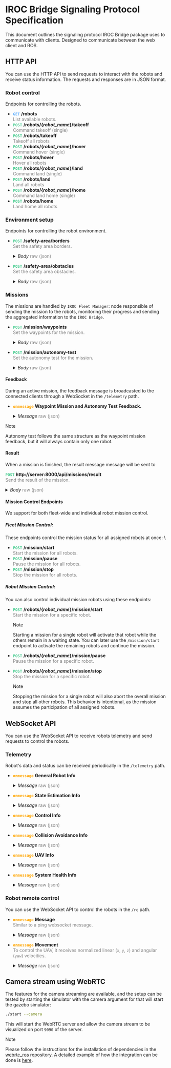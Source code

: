# IROC Bridge Signaling Protocol Specification

This document outlines the signaling protocol IROC Bridge package uses to communicate with clients.
Designed to communicate between the web client and ROS.

## HTTP API

You can use the HTTP API to send requests to interact with the robots and receive status information.
The requests and responses are in JSON format.

### Robot control

Endpoints for controlling the robots.

- <b style="color: #61affe">`GET`</b>
  **/robots**  
  <span style="color: gray">
  List available robots.
  </span>
- <b style="color: #48cc90">`POST`</b>
  **/robots/{_robot_name_}/takeoff**  
  <span style="color: gray">
  Command takeoff (single)
  </span>
- <b style="color: #49CC90">`POST`</b>
  **/robots/takeoff**  
  <span style="color: gray">
  Takeoff all robots
  </span>
- <b style="color: #49cc90">`POST`</b>
  **/robots/{_robot_name_}/hover**  
  <span style="color: gray">
  Command hover (single)
  </span>
- <b style="color: #49cc90">`POST`</b>
  **/robots/hover**  
  <span style="color: gray">
  Hover all robots
  </span>
- <b style="color: #49cc90">`POST`</b>
  **/robots/{_robot_name_}/land**  
  <span style="color: gray">
  Command land (single)
  </span>
- <b style="color: #49cc90">`POST`</b>
  **/robots/land**  
  <span style="color: gray">
  Land all robots
  </span>
- <b style="color: #49cc90">`POST`</b>
  **/robots/{_robot_name_}/home**  
  <span style="color: gray">
  Command land home (single)
  </span>
- <b style="color: #49cc90">`POST`</b>
  **/robots/home**  
  <span style="color: gray">
  Land home all robots
  </span>

### Environment setup

Endpoints for controlling the robot environment.

- <b style="color: #49cc90">`POST`</b>
  **/safety-area/borders**  
  <span style="color: gray">
  Set the safety area borders.
  </span>
  <details>
  <summary><i>Body</i> <span style="color: gray">raw (json)</span></summary>

  ````json
  {
    "points": [
      {
        "x": 47.39776,
        "y": 8.545254
      },
      {
        "x": 47.397719,
        "y": 8.545436
      },
      {
        "x": 47.397601,
        "y": 8.545367
      },
      {
        "x": 47.397657,
        "y": 8.545191
      }
    ],
    "height_id": 1,
    "max_z": 347,
    "min_z": 343
  }
  ````

  </details>

- <b style="color: #49cc90">`POST`</b>
  **/safety-area/obstacles**  
  <span style="color: gray">
  Set the safety area obstacles.
  </span>
  <details>
    <summary>
    <i>Body</i> <span style="color: gray">raw (json)</span>
    </summary>

  ````json
  {
    "points": [
      {
        "x": 47.39776,
        "y": 8.545254
      },
      {
        "x": 47.397719,
        "y": 8.545436
      },
      {
        "x": 47.397601,
        "y": 8.545367
      },
      {
        "x": 47.397657,
        "y": 8.545191
      }
    ],
    "height_id": 1,
    "max_z": 347,
    "min_z": 343
  }
  ````

  </details>

### Missions

The missions are handled by `IROC Fleet Manager`: node responsible of sending the mission to the robots, monitoring their progress and sending the aggregated information to the `IROC Bridge`.

- <b style="color: #49cc90">`POST`</b>
  **/mission/waypoints**  
  <span style="color: gray">
  Set the waypoints for the mission.
  </span>
  <details>
  <summary>
  <i>Body</i> <span style="color: gray">raw (json)</span>
  </summary>

  ````json
  {
    "robot_name": "uav1",
    "frame_id": 0,
    "height_id": 0,
    "points": [
      {
        "x": 10,
        "y": 10,
        "z": 2,
        "heading": 1
      },
      {
        "x": -10,
        "y": 10,
        "z": 2,
        "heading": 3
      }
    ],
    "terminal_action": 1
  }
  ````

  </details>

- <b style="color: #49cc90">`POST`</b>
  **/mission/autonomy-test**  
  <span style="color: gray">
  Set the autonomy test for the mission.
  </span>
  <details>
  <summary>
  <i>Body</i> <span style="color: gray">raw (json)</span>
  </summary>

  ````json
  {
    "robot_name": "uav1",
    "frame_id": 0,
    "height_id": 0,
    "points": [
      {
        "x": 10,
        "y": 10,
        "z": 2,
        "heading": 1
      },
      {
        "x": -10,
        "y": 10,
        "z": 2,
        "heading": 3
      }
    ],
    "terminal_action": 1
  }
  ````

  </details>

#### Feedback

During an active mission, the feedback message is broadcasted to the connected clients through a WebSocket in the `/telemetry` path.

- <b style="color: orange">`onmessage`</b>
  **Waypoint Mission and Autonomy Test Feedback.**
  <details>
  <summary>
  <i>Message</i> <span style="color: gray">raw (json)</span>
  </summary>

  ````json
  {
    "type": "WaypointMissionFeedback",
    "progress": 0.75,
    "mission_state": "IN_PROGRESS",
    "message": "EXECUTING",
    "robots": [
      {
        "robot_name": "uav1",
        "message": "EXECUTING",
        "mission_progress": 0.6,
        "current_goal": 2,
        "distance_to_goal": 15.3,
        "goal_estimated_arrival_time": 30,
        "goal_progress": 0.8,
        "distance_to_finish": 50.2,
        "finish_estimated_arrival_time": 50
      },
      {
        "robot_name": "uav2",
        "message": "EXECUTING",
        "mission_progress": 0.45,
        "current_goal": 1,
        "distance_to_goal": 5.7,
        "goal_estimated_arrival_time": 30,
        "goal_progress": 0.95,
        "distance_to_finish": 75.8,
        "finish_estimated_arrival_time": 50
      }
    ]
  }
  ````

  </details>

> [!NOTE]
> Autonomy test follows the same structure as the waypoint mission feedback, but it will always contain only one robot.

#### Result

When a mission is finished, the result message message will be sent to

<b style="color: #49cc90">`POST`</b>
**http://server:8000/api/missions/result**  
<span style="color: gray">
Send the result of the mission.
</span>

<details>
  <summary>
  <i>Body</i> <span style="color: gray">raw (json)</span>
  </summary>

````json
{
  "success": true,
  "message": "All robots finished succesfully",
  "robot_results": [
    {
      "robot_name": "uav1",
      "success": true,
      "message": "Robot finished successfully"
    },
    {
      "robot_name": "uav2",
      "success": true,
      "message": "Robot finished successfully"
    }
  ]
}
````

</details>

#### Mission Control Endpoints

We support for both fleet-wide and individual robot mission control.

##### Fleet Mission Control:

These endpoints control the mission status for all assigned robots at once: \

- <b style="color: #49cc90">`POST`</b>
  **/mission/start**  
  <span style="color: gray">
  Start the mission for all robots.
  </span>
- <b style="color: #49cc90">`POST`</b>
  **/mission/pause**  
  <span style="color: gray">
  Pause the mission for all robots.
  </span>
- <b style="color: #49cc90">`POST`</b>
  **/mission/stop**  
  <span style="color: gray">
  Stop the mission for all robots.
  </span>

##### Robot Mission Control:

You can also control individual mission robots using these endpoints:

- <b style="color: #49cc90">`POST`</b>
  **/robots/{_robot_name_}/mission/start**  
   <span style="color: gray">
  Start the mission for a specific robot.
  </span>

  > [!NOTE]
  > Starting a mission for a single robot will activate that robot while the others remain in a waiting state. You can later use the `/mission/start` endpoint to activate the remaining robots and continue the mission.

- <b style="color: #49cc90">`POST`</b>
  **/robots/{_robot_name_}/mission/pause**  
  <span style="color: gray">
  Pause the mission for a specific robot.
  </span>
- <b style="color: #49cc90">`POST`</b>
  **/robots/{_robot_name_}/mission/stop**  
   <span style="color: gray">
  Stop the mission for a specific robot.
  </span>
  > [!NOTE]
  > Stopping the mission for a single robot will also abort the overall mission and stop all other robots. This behavior is intentional, as the mission assumes the participation of all assigned robots.

## WebSocket API

You can use the WebSocket API to receive robots telemetry and send requests to control the robots.

### Telemetry

Robot's data and status can be received periodically in the `/telemetry` path.

- <b style="color: orange">`onmessage`</b>
  **General Robot Info**
  <details>
    <summary>
    <i>Message</i> <span style="color: gray">raw (json)</span>
    </summary>

  ````json
  {
    "errors": [],
    "type": "GeneralRobotInfo",
    "ready_to_start": 1,
    "problems_preventing_start": [],
    "battery_state": {
      "wh_drained": -1,
      "percentage": -1,
      "voltage": -1
    },
    "robot_type": 0,
    "robot_name": "uav2"
  }
  ````

  </details>

- <b style="color: orange">`onmessage`</b>
  **State Estimation Info**
  <details>
    <summary>
    <i>Message</i> <span style="color: gray">raw (json)</span>
    </summary>
    
    ````json
    {
      "type": "StateEstimationInfo",
      "switchable_estimators": [
        "gps_baro",
        "gps_garmin"
      ],
      "velocity": {
        "angular": {
          "z": 0,
          "y": 0,
          "x": 0
        },
        "linear": {
          "z": 4.6765261112091244e-21,
          "y": 0,
          "x": 0
        }
      },
      "global_pose": {
        "heading": 1.02729905983773,
        "altitude": 340,
        "longitude": 8.545800727209587,
        "latitude": 47.39776586900617
      },
      "local_pose": {
        "z": 0.059999996605801006,
        "heading": 1.02729905983773,
        "y": 2.4504742256806935,
        "x": 15.614331170562465
      },
      "current_estimator": "gps_baro",
      "above_ground_level_height": 0.059999996605801,
      "running_estimators": [
        "gps_baro",
        "gps_garmin"
      ],
      "acceleration": {
        "angular": {
          "z": 0,
          "y": 0,
          "x": 0
        },
        "linear": {
          "z": 1.0095692646347513e-18,
          "y": 0,
          "x": 0
        }
      },
      "estimation_frame": "uav2/gps_garmin_origin",
      "robot_name": "uav2"
    }
    ````
  </details>

- <b style="color: orange">`onmessage`</b>
  **Control Info**
  <details>
    <summary>
    <i>Message</i> <span style="color: gray">raw (json)</span>
    </summary>
    
    ````json
    {
      "type": "ControlInfo",
      "thrust": null,
      "available_trackers": [],
      "active_tracker": "unknown",
      "available_controllers": [],
      "active_controller": "unknown",
      "robot_name": "uav2"
    }
    ````
  </details>

- <b style="color: orange">`onmessage`</b>
  **Collision Avoidance Info**
  <details>
    <summary>
    <i>Message</i> <span style="color: gray">raw (json)</span>
    </summary>
    
    ````json
    {
      "type": "CollisionAvoidanceInfo",
      "other_robots_visible": [
        "uav1"
      ],
      "collision_avoidance_enabled": 1,
      "avoiding_collision": 0,
      "robot_name": "uav2"
    }
    ````
  </details>

- <b style="color: orange">`onmessage`</b>
  **UAV Info**
  <details>
    <summary>
    <i>Message</i> <span style="color: gray">raw (json)</span>
    </summary>

  ````json
  {
    "mass_nominal": null,
    "type": "UavInfo",
    "flight_duration": 0,
    "flight_state": "OFFBOARD",
    "offboard": 1,
    "armed": 1,
    "robot_name": "uav2"
  }
  ````

  </details>

- <b style="color: orange">`onmessage`</b>
  **System Health Info**
  <details>
    <summary>
    <i>Message</i> <span style="color: gray">raw (json)</span>
    </summary>

  ````json
  {
    "free_ram": 22.789223,
    "robot_name": "uav2",
    "cpu_load": 10.102389,
    "mag_strength": null,
    "total_ram": 30.061069,
    "type": "SystemHealthInfo",
    "mag_uncertainty": null,
    "free_hdd": 1393,
    "state_estimation_rate": 20.080807,
    "hw_api_rate": 99.019608,
    "control_manager_rate": 0.990196,
    "gnss_uncertainty": 0,
    "node_cpu_loads": [
      ["/uav2/hw_api", 1.09215],
      ["/uav2/constraint_manager", 1.09215],
      ["/uav2/control_manager", 1.09215],
      ["/uav2/estimation_manager", 0]
    ],
    "available_sensors": [
      {
        "name": "pixhawk",
        "status": "NOT_IMPLEMENTED",
        "ready": 1,
        "rate": -1
      },
      {
        "rate": -1,
        "ready": 1,
        "status": "NOT_IMPLEMENTED",
        "name": "garmin_down"
      }
    ]
  }
  ````

  </details>

### Robot remote control

You can use the WebSocket API to control the robots in the `/rc` path.

- <b style="color: orange">`onmessage`</b>
  **Message**   
  <span style="color: gray">
  Similar to a ping websocket message.
  </span>
  <details>
    <summary>
    <i>Message</i> <span style="color: gray">raw (json)</span>
    </summary>

  ````json
  {
    "command": "message",
    "data": "Hello, World!"
  }
  ````

  </details>

- <b style="color: orange">`onmessage`</b>
  **Movement**  
  <span style="color: gray">
  To control the UAV, it receives normalized linear (`x`, `y`, `z`) and angular (`yaw`) velocities.
  </span>
  <details>
    <summary>
    <i>Message</i> <span style="color: gray">raw (json)</span>
    </summary>

    ````json
    {
      "command": "move",
      "robot_name": "uav1",
      "data": {
        "x": 1.0,
        "y": -0.5,
        "z": 0,
        "heading": 1.0
      }
    }
    ````
  </details>

## Camera stream using WebRTC

The features for the camera streaming are available, and the setup can be tested by starting the simulator with the camera argument for that will start the gazebo simulator:

````sh
./start --camera
````

This will start the WebRTC server and allow the camera stream to be visualized on port `9090` of the server.

> [!NOTE]
> Please follow the instructions for the installation of dependencies in the [webrtc_ros](https://github.com/fly4future/webrtc_ros) repository. A detailed example of how the integration can be done is [here](https://github.com/fly4future/webrtc_ros/blob/develop/web/TUTORIAL.md).
